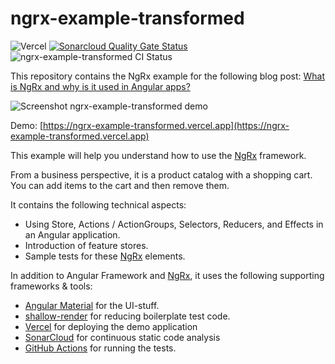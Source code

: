 # ngrx-example-transformed

![Vercel](http://therealsujitk-vercel-badge.vercel.app/?app=ngrx-example-transformed)
[![Sonarcloud Quality Gate Status](https://sonarcloud.io/api/project_badges/measure?project=bitsmuggler_ngrx-example-transformed&metric=alert_status)](https://sonarcloud.io/summary/new_code?id=bitsmuggler_ngrx-example-transformed)
![ngrx-example-transformed CI Status](https://github.com/bitsmuggler/ngrx-example-transformed/actions/workflows/build.yml/badge.svg)

This repository contains the NgRx example for the following blog post: [What is NgRx and why is it used in Angular apps?](https://www.workingsoftware.dev/what-is-ngrx-and-why-is-it-used-in-angular/)

![Screenshot ngrx-example-transformed demo](https://raw.githubusercontent.com/bitsmuggler/ngrx-example-transformed/main/demo-app-screenshot.png)

Demo: [https://ngrx-example-transformed.vercel.app](https://ngrx-example-transformed.vercel.app)


This example will help you understand how to use the [NgRx](https://ngrx.io/) framework.

From a business perspective, it is a product catalog with a shopping cart. You can add items to the cart and then remove them.

It contains the following technical aspects:

* Using Store, Actions / ActionGroups, Selectors, Reducers, and Effects in an Angular application.
* Introduction of feature stores.
* Sample tests for these [NgRx](https://ngrx.io/) elements.

In addition to Angular Framework and [NgRx](https://ngrx.io/), it uses the following supporting frameworks & tools:

* [Angular Material](https://material.angular.io/) for the UI-stuff.
* [shallow-render](https://github.com/getsaf/shallow-render) for reducing boilerplate test code.
* [Vercel](https://vercel.com/) for deploying the demo application
* [SonarCloud](https://sonarcloud.io/) for continuous static code analysis
* [GitHub Actions](https://github.com/features/actions) for running the tests.
